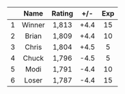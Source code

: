 | |Name|Rating|+/-|Exp|
|-|:--:|:----:|:-:|:-:|
|1|Winner|1,813|+4.4|15|
|2|Brian|1,809|+4.4|10|
|3|Chris|1,804|+4.5|5|
|4|Chuck|1,796|-4.5|5|
|5|Modi|1,791|-4.4|10|
|6|Loser|1,787|-4.4|15|
